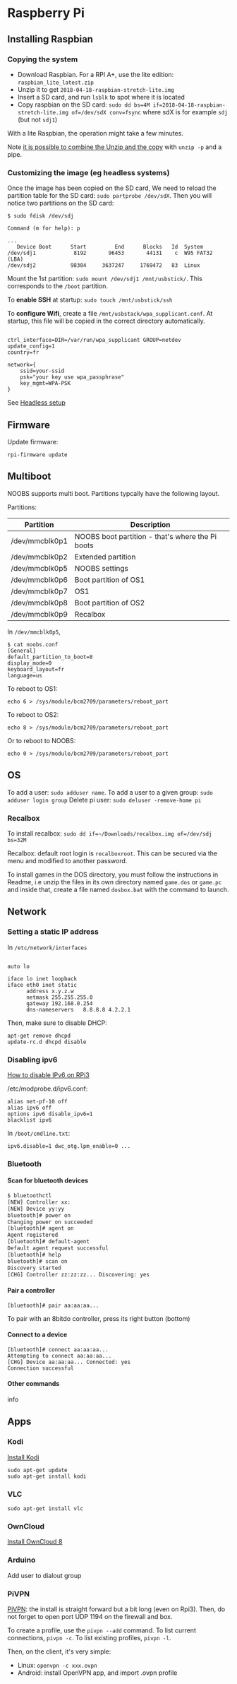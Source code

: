 # Raspberry Pi

## Installing Raspbian

### Copying the system

- Download Raspbian. For a RPI A+, use the lite edition: `raspbian_lite_latest.zip`
- Unzip it to get `2018-04-18-raspbian-stretch-lite.img`
- Insert a SD card, and run `lsblk` to spot where it is located
- Copy raspbian on the SD card: `sudo dd bs=4M if=2018-04-18-raspbian-stretch-lite.img of=/dev/sdX conv=fsync` where sdX is for example `sdj` (but not `sdj1`)

With a lite Raspbian, the operation might take a few minutes.

Note [it is possible to combine the Unzip and the copy](https://www.raspberrypi.org/documentation/installation/installing-images/linux.md) with `unzip -p` and a pipe.

### Customizing the image (eg headless systems)

Once the image  has been copied on the SD card, We need to reload the partition table for the SD card: `sudo partprobe /dev/sdX`. Then you will notice two partitions on the SD card:

```
$ sudo fdisk /dev/sdj

Command (m for help): p

...
   Device Boot      Start         End      Blocks   Id  System
/dev/sdj1            8192       96453       44131    c  W95 FAT32 (LBA)
/dev/sdj2           98304     3637247     1769472   83  Linux

```

Mount the 1st partition: `sudo mount /dev/sdj1 /mnt/usbstick/`. This corresponds to the `/boot` partition.


To **enable SSH** at startup: `sudo touch /mnt/usbstick/ssh`

To **configure Wifi**, create a file `/mnt/usbstack/wpa_supplicant.conf`. At startup, this file will be copied in the correct directory automatically.

```

ctrl_interface=DIR=/var/run/wpa_supplicant GROUP=netdev
update_config=1
country=fr

network={
    ssid=your-ssid
    psk="your key use wpa_passphrase"
    key_mgmt=WPA-PSK
}
```

See [Headless setup](https://raspberrypi.stackexchange.com/questions/10251/prepare-sd-card-for-wifi-on-headless-pi)



## Firmware

Update firmware:

```
rpi-firmware update
```

## Multiboot

NOOBS supports multi boot. Partitions typcally have the following layout.

Partitions:

| Partition | Description |
| ----------| ----------- |
| /dev/mmcblk0p1 | NOOBS boot partition - that's where the Pi boots |
| /dev/mmcblk0p2 | Extended partition |
| /dev/mmcblk0p5 | NOOBS settings |
| /dev/mmcblk0p6 | Boot partition of OS1 |
| /dev/mmcblk0p7 | OS1 |
| /dev/mmcblk0p8 | Boot partition of OS2 |
| /dev/mmcblk0p9 | Recalbox |

In `/dev/mmcblk0p5`, 

```
$ cat noobs.conf 
[General]
default_partition_to_boot=8
display_mode=0
keyboard_layout=fr
language=us
```

To reboot to OS1:

```
echo 6 > /sys/module/bcm2709/parameters/reboot_part
```

To reboot to OS2:

```
echo 8 > /sys/module/bcm2709/parameters/reboot_part
```

Or to reboot to NOOBS:

```
echo 0 > /sys/module/bcm2709/parameters/reboot_part
```



## OS

To add a user: `sudo adduser name`.
To add a user to a given group: `sudo adduser login group`
Delete pi user: `sudo deluser -remove-home pi`

### Recalbox

To install recalbox: `sudo dd if=~/Downloads/recalbox.img of=/dev/sdj bs=32M`

Recalbox: default root login is `recalboxroot`. This can be secured via the menu and modified to another password.

To install games in the DOS directory, you must follow the instructions in Readme, i.e unzip the files in its own directory named `game.dos` or `game.pc` and inside that, create a file named `dosbox.bat` with the command to launch.



## Network 

### Setting a static IP address

In `/etc/network/interfaces`

```

auto lo

iface lo inet loopback
iface eth0 inet static
      address x.y.z.w
      netmask 255.255.255.0
      gateway 192.168.0.254
      dns-nameservers	8.8.8.8	4.2.2.1
```

Then, make sure to disable DHCP:

```
apt-get remove dhcpd
update-rc.d dhcpd disable

```

### Disabling ipv6

[How to disable IPv6 on RPi3](https://no-sheds.blogspot.fr/2017/05/disabling-ipv6-on-raspberry-pi.html)

/etc/modprobe.d/ipv6.conf:

```
alias net-pf-10 off
alias ipv6 off
options ipv6 disable_ipv6=1
blacklist ipv6
```

In `/boot/cmdline.txt`:


```
ipv6.disable=1 dwc_otg.lpm_enable=0 ...
```

### Bluetooth

#### Scan for bluetooth devices

```bash
$ bluetoothctl
[NEW] Controller xx:
[NEW] Device yy:yy
bluetooth]# power on
Changing power on succeeded
[bluetooth]# agent on
Agent registered
[bluetooth]# default-agent
Default agent request successful
[bluetooth]# help
bluetooth]# scan on
Discovery started
[CHG] Controller zz:zz:zz... Discovering: yes
```

#### Pair a controller

```
[bluetooth]# pair aa:aa:aa...
```

To pair with an 8bitdo controller, press its right button (bottom)

#### Connect to a device

```
[bluetooth]# connect aa:aa:aa...
Attempting to connect aa:aa:aa...
[CHG] Device aa:aa:aa... Connected: yes
Connection successful
```

#### Other commands

info


## Apps

### Kodi

[Install Kodi](http://kodi.wiki/view/HOW-TO:Install_Kodi_on_Raspberry_Pi#Raspbian)

```
sudo apt-get update
sudo apt-get install kodi
```

### VLC

```
sudo apt-get install vlc
```

### OwnCloud

[Install OwnCloud 8](http://www.framboise314.fr/installer-owncloud-8-sur-un-raspberry-pi-2/)


### Arduino

Add user to dialout group

### PiVPN

[PiVPN](http://www.pivpn.io/): the install is straight forward but a bit long (even on Rpi3).
Then, do not forget to open port UDP 1194 on the firewall and box.

To create a profile, use the `pivpn --add` command.
To list current connections, `pivpn -c`.
To list existing profiles, `pivpn -l`.

Then, on the client, it's very simple:

- Linux: `openvpn -c xxx.ovpn`
- Android: install OpenVPN app, and import .ovpn profile



